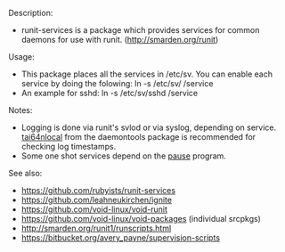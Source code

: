 Description:
  
 * runit-services is a package which provides services for common daemons for use with runit. (http://smarden.org/runit)
 
Usage:

 * This package places all the services in /etc/sv.  You can enable each service by doing the folowing:
    ln -s /etc/sv/<service> /service
 * An example for sshd:
    ln -s /etc/sv/sshd /service

Notes:

 * Logging is done via runit's svlod or via syslog, depending on service.
    [tai64nlocal](https://cr.yp.to/daemontools/tai64nlocal.html) from the daemontools package
 is recommended for checking log timestamps.
 * Some one shot services depend on the [pause](https://github.com/void-linux/void-runit/blob/master/pause.c) program.


See also:

* https://github.com/rubyists/runit-services
* https://github.com/leahneukirchen/ignite
* https://github.com/void-linux/void-runit
* https://github.com/void-linux/void-packages  (individual srcpkgs)
* http://smarden.org/runit1/runscripts.html
* https://bitbucket.org/avery_payne/supervision-scripts
